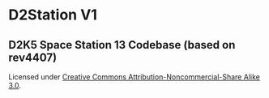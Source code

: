 # D2Station V1

## D2K5 Space Station 13 Codebase (based on rev4407)


Licensed under [Creative Commons Attribution-Noncommercial-Share Alike 3.0](http://creativecommons.org/licenses/by-nc-sa/3.0/).
